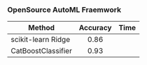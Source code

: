 ### OpenSource AutoML Fraemwork

| Method        | Accuracy      | Time  |
| ------------- |:-------------:| -----:|
|   scikit-learn Ridge    | 0.86          |       |
|   CatBoostClassifier    | 0.93          |       |

